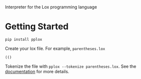 Interpreter for the Lox programming language

# Getting Started

`pip install pplox`

Create your lox file. For example, `parentheses.lox` 

```
(()
```

Tokenize the file with `pplox --tokenize parentheses.lox`.
See the [documentation](https://pplox.readthedocs.io/en/latest/) for more details.